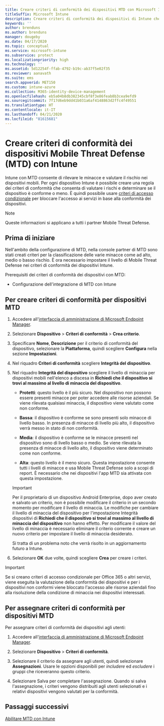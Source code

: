 ```yaml
---
title: Creare criteri di conformità dei dispositivi MTD con Microsoft Intune
titleSuffix: Microsoft Intune
description: Creare criteri di conformità dei dispositivi di Intune che usano i livelli di minaccia del partner MTD per determinare se un dispositivo mobile può accedere alle risorse aziendali.
keywords: ''
author: brenduns
ms.author: brenduns
manager: dougeby
ms.date: 04/17/2020
ms.topic: conceptual
ms.service: microsoft-intune
ms.subservice: protect
ms.localizationpriority: high
ms.technology: ''
ms.assetid: 5d12254f-ffab-4792-b19c-ab37f5e02f35
ms.reviewer: aanavath
ms.suite: ems
search.appverid: MET150
ms.custom: intune-azure
ms.collection: M365-identity-device-management
ms.openlocfilehash: eb5a04b8db382345cbf8f3e86feab8b3cea9efd9
ms.sourcegitcommit: 7f17d6eb9dd41b031a6af4148863d2ffc4f49551
ms.translationtype: HT
ms.contentlocale: it-IT
ms.lasthandoff: 04/21/2020
ms.locfileid: "81615681"
---
```

# <a name="create-mobile-threat-defense-mtd-device-compliance-policy-with-intune"></a>Creare criteri di conformità dei dispositivi Mobile Threat Defense (MTD) con Intune

Intune con MTD consente di rilevare le minacce e valutare il rischio nei dispositivi mobili. Per ogni dispositivo Intune è possibile creare una regola dei criteri di conformità che consenta di valutare i rischi e determinare se il dispositivo è conforme o meno. È quindi possibile usare [criteri di accesso condizionale](create-conditional-access-intune.md) per bloccare l'accesso ai servizi in base alla conformità dei dispositivi.

> [!NOTE]
> Queste informazioni si applicano a tutti i partner Mobile Threat Defense.

## <a name="before-you-begin"></a>Prima di iniziare

Nell'ambito della configurazione di MTD, nella console partner di MTD sono stati creati criteri per la classificazione delle varie minacce come ad alto, medio o basso rischio. È ora necessario impostare il livello di Mobile Threat Defense nei criteri di conformità dei dispositivi Intune.

Prerequisiti dei criteri di conformità dei dispositivi con MTD:

- Configurazione dell'integrazione di MTD con Intune

## <a name="to-create-an-mtd-device-compliance-policy"></a>Per creare criteri di conformità per dispositivi MTD

1. Accedere all'[interfaccia di amministrazione di Microsoft Endpoint Manager](https://go.microsoft.com/fwlink/?linkid=2109431).

2. Selezionare **Dispositivo** > **Criteri di conformità** > **Crea criterio**.

3. Specificare **Nome**, **Descrizione** per il criterio di conformità del dispositivo, selezionare la **Piattaforma**, quindi scegliere **Configura** nella sezione **Impostazioni**.

4. Nel riquadro **Criteri di conformità** scegliere **Integrità del dispositivo**.

5. Nel riquadro **Integrità del dispositivo** scegliere il livello di minaccia per dispositivi mobili nell'elenco a discesa in **Richiedi che il dispositivo si trovi al massimo al livello di minaccia del dispositivo**.

   - **Protetti**: questo livello è il più sicuro. Nel dispositivo non possono essere presenti minacce per poter accedere alle risorse aziendali. Se viene rilevata qualsiasi minaccia, il dispositivo viene valutato come non conforme.

   - **Bassa**: il dispositivo è conforme se sono presenti solo minacce di livello basso. In presenza di minacce di livello più alto, il dispositivo verrà messo in stato di non conformità.

   - **Media**: il dispositivo è conforme se le minacce presenti nel dispositivo sono di livello basso o medio. Se viene rilevata la presenza di minacce di livello alto, il dispositivo viene determinato come non conforme.

   - **Alta**: questo livello è il meno sicuro. Questa impostazione consente tutti i livelli di minacce e usa Mobile Threat Defense solo a scopi di report. È necessario che nei dispositivi l'app MTD sia attivata con questa impostazione.

   > [!IMPORTANT]
   > Per il proprietario di un dispositivo Android Enterprise, dopo aver creato e salvato un criterio, non è possibile modificare il criterio in un secondo momento per modificare il livello di minaccia. Le modifiche per cambiare il livello di minaccia del dispositivo per l'impostazione Integrità dispositivi di **Richiedi che il dispositivo si trovi al massimo al livello di minaccia del dispositivo** non hanno effetto. Per modificare il valore del livello di minaccia è necessario eliminare il criterio corrente e creare un nuovo criterio per impostare il livello di minaccia desiderato.
   >
   > Si tratta di un problema noto che verrà risolto in un aggiornamento futuro a Intune.

6. Selezionare **OK** due volte, quindi scegliere **Crea** per creare i criteri.

> [!IMPORTANT]
> Se si creano criteri di accesso condizionale per Office 365 o altri servizi, viene eseguita la valutazione della conformità dei dispositivi e per i dispositivi non conformi viene bloccato l'accesso alle risorse aziendali fino alla risoluzione della condizione di minaccia nei dispositivi interessati.

## <a name="to-assign-an-mtd-device-compliance-policy"></a>Per assegnare criteri di conformità per dispositivi MTD

Per assegnare criteri di conformità dei dispositivi agli utenti:

1. Accedere all'[interfaccia di amministrazione di Microsoft Endpoint Manager](https://go.microsoft.com/fwlink/?linkid=2109431).

2. Selezionare **Dispositivo** > **Criteri di conformità**.

3. Selezionare il criterio da assegnare agli utenti, quindi selezionare **Assegnazioni**. Usare le opzioni disponibili per *includere* ed *escludere* i gruppi che riceveranno questo criterio.  

4. Selezionare Salva per completare l'assegnazione. Quando si salva l'assegnazione, i criteri vengono distribuiti agli utenti selezionati e i relativi dispositivi vengono valutati per la conformità.

## <a name="next-steps"></a>Passaggi successivi

[Abilitare MTD con Intune](mtd-connector-enable.md)
